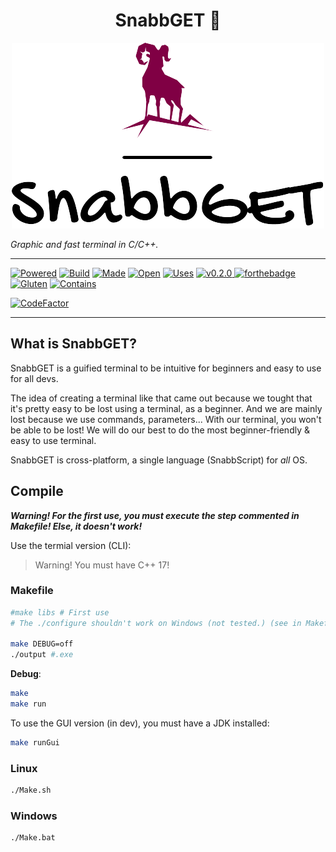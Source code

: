 <h1 align="center">SnabbGET 🐐</h1>

<p align="center">
	<a href="https://snabbget.github.io/">
		<img src="https://github.com/SnabbGET/.github/blob/main/logo_small.png" alt="SnabbGET logo">
	</a>
</p>

*Graphic and fast terminal in C/C++.*

---

[![Powered](https://forthebadge.com/images/badges/powered-by-electricity.svg)](https://forthebadge.com)
[![Build](https://forthebadge.com/images/badges/built-by-developers.svg)](https://forthebadge.com)
[![Made](https://forthebadge.com/images/badges/made-with-c-plus-plus.svg)](https://forthebadge.com)
[![Open](https://forthebadge.com/images/badges/open-source.svg)](https://forthebadge.com)
[![Uses](https://forthebadge.com/images/badges/uses-badges.svg)](https://forthebadge.com)
<a href="src/core/shell.cpp">
	<img title="v0.2.0" height="35" src="https://img.shields.io/badge/Version-0.2.0-9cf?style=for-the-badge" />
</a>
<a href="https://forthebadge.com">
	<img title="forthebadge" height="35" src="https://forthebadge.com/images/badges/works-on-my-machine.svg" />
</a>
[![Gluten](https://forthebadge.com/images/badges/gluten-free.svg)](https://forthebadge.com)
[![Contains](https://user-images.githubusercontent.com/97749743/202749038-e8e5be0e-0253-41ce-a077-364479331bbd.svg)](https://forthebadge.com)

[![CodeFactor](https://www.codefactor.io/repository/github/snabbget/snabbget/badge)](https://www.codefactor.io/repository/github/snabbget/snabbget)

---

## What is SnabbGET?

SnabbGET is a guified terminal to be intuitive for beginners and easy to use for
all devs.

The idea of creating a terminal like that came out because we tought that it's
pretty easy to be lost using a terminal, as a beginner.
And we are mainly lost because we use commands, parameters...
With our terminal, you won't be able to be lost! We will do our best to do the
most beginner-friendly & easy to use terminal.

SnabbGET is cross-platform, a single language (SnabbScript) for *all* OS.

## Compile

***Warning! For the first use, you must execute the step commented in***
***Makefile! Else, it doesn't work!***

Use the termial version (CLI):

> Warning! You must have C++ 17!

### Makefile

```sh
#make libs # First use
# The ./configure shouldn't work on Windows (not tested.) (see in Makefile)

make DEBUG=off
./output #.exe
```

**Debug**:

```sh
make
make run
```

To use the GUI version (in dev), you must have a JDK installed:

```sh
make runGui
```

### Linux

```sh
./Make.sh
```

### Windows

```bat
./Make.bat
```
